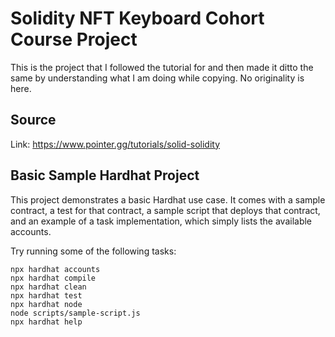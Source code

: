 # Solidity NFT Keyboard Cohort Course Project

This is the project that I followed the tutorial for and then made it ditto the same by understanding what I am doing while copying. No originality is here.

## Source

Link: https://www.pointer.gg/tutorials/solid-solidity

## Basic Sample Hardhat Project

This project demonstrates a basic Hardhat use case. It comes with a sample contract, a test for that contract, a sample script that deploys that contract, and an example of a task implementation, which simply lists the available accounts.

Try running some of the following tasks:

```shell
npx hardhat accounts
npx hardhat compile
npx hardhat clean
npx hardhat test
npx hardhat node
node scripts/sample-script.js
npx hardhat help
```
